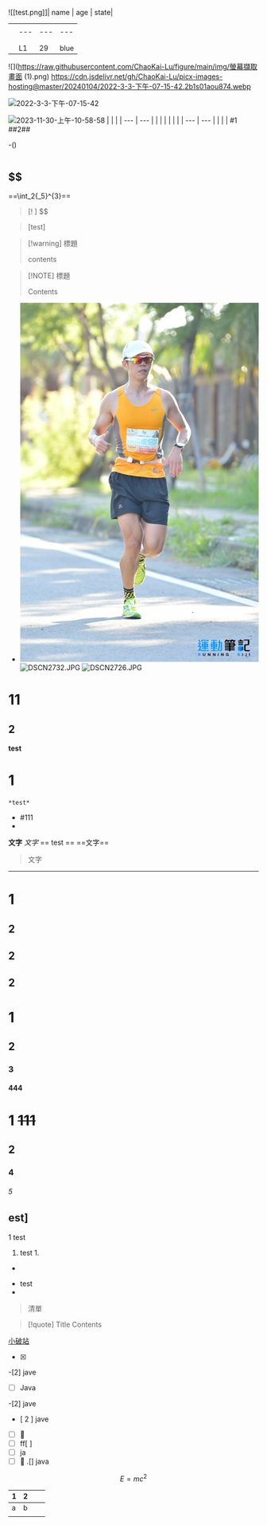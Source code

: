 ![[test.png]]| name | age | state|

|     |     |     |      |
| --- | --- | --- | ---- |
|     |     |     |      |
|     | --- | --- | ---  |
|     |     |     |      |
|     |     |     |      |
|     | L1  | 29  | blue |
![](https://raw.githubusercontent.com/ChaoKai-Lu/figure/main/img/螢幕擷取畫面 (1).png)
https://cdn.jsdelivr.net/gh/ChaoKai-Lu/picx-images-hosting@master/20240104/2022-3-3-下午-07-15-42.2b1s01aou874.webp

![2022-3-3-下午-07-15-42](https://cdn.jsdelivr.net/gh/ChaoKai-Lu/picx-images-hosting@master/20240104/2022-3-3-下午-07-15-42.2b1s01aou874.webp)

![2023-11-30-上午-10-58-58](https://cdn.jsdelivr.net/gh/ChaoKai-Lu/picx-images-hosting@master/20240104/2023-11-30-上午-10-58-58.3o5i2opty6q0.webp)
| | |
| --- | --- |
|  |  |
| | |
| --- | --- |
|  |  |
#1
##2##


-()

|  |  |  |
| ---- | ---- | ---- |
$$
---
 ==\int_2{_5}^{3}==

> [!
]
> $$

> [test]

> [!warning] 標題
> 
> contents
> 


> [!NOTE] 標題
> 
> Contents

- ![2048_7A1DDA5C-2070-C62D-7D9A-FB078D8F3926.jpg](https://raw.githubusercontent.com/ChaoKai-Lu/figure/main/img/202401061136630.jpg)
![DSCN2732.JPG](https://raw.githubusercontent.com/ChaoKai-Lu/figure/main/img/202401061238061.JPG)
![DSCN2726.JPG](https://raw.githubusercontent.com/ChaoKai-Lu/figure/main/img/202401061330020.JPG)

# 11
## 2
**test**
# 1
~~~
*test*
~~~
- #111
- 

**文字**
*文字*
== test ==
==文字==
> 文字

---

# 1

## 2
## 2
## 2
# 1
## 2
### 3
#### 444 

# 1 ~~111~~
## 2
### 4
###### 5
est]
-
1 test
1. test
	1. 
* 
- test
- 
> 清單

> [!quote] Title
> Contents

[小破站](http://www.google.com)

- [X]

-[2] jave


- [ ] Java

-[2] jave
- [ 2 ] jave
- [ ]  🔼
- [ ] ff[ ]
- [ ] ja
- [ ] 📅
.[] java

$$
E=mc^2
$$

| 1 | 2 |  |  |
| ---- | ---- | ---- | ---- |
| a | b |  |  |
|  |  |  |  |
